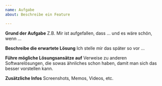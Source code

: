 ```yaml
---
name: Aufgabe
about: Beschreibe ein Feature

---
```


**Grund der Aufgabe**
Z.B. Mir ist aufgefallen, dass ... und es wäre schön, wenn ...

**Beschreibe die erwartete Lösung**
Ich stelle mir das später so vor ...

**Führe mögliche Lösungsansätze auf**
Verweise zu anderen Softwarelösungen, die sowas ähnliches schon haben, damit man sich das besser vorstellen kann.

**Zusätzliche Infos**
Screenshots, Memos, Videos, etc.
